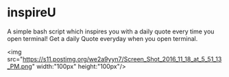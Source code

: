 # inspireU
A simple bash script which inspires you with a daily quote every time you open terminal!
Get a daily Quote everyday when you open terminal.

<img src="https://s11.postimg.org/we2a9yyn7/Screen_Shot_2016_11_18_at_5_51_13_PM.png" width:"100px" height:"100px"/>
